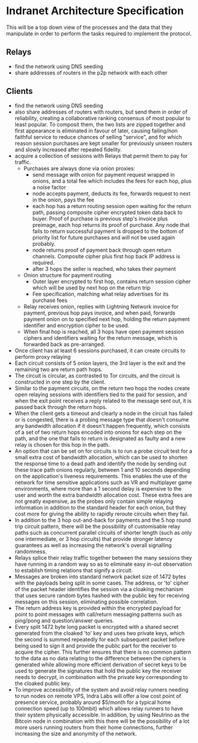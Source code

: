 # Indranet Architecture Specification

This will be a top down view of the processes and the data that they manipulate in order to perform the tasks required to implement the protocol.

## Relays

- find the network using DNS seeding
- share addresses of routers in the p2p network with each other

##  Clients

- find the network using DNS seeding
- also share addresses of routers with routers, but send them in order of reliability, creating a collaborative ranking consensus of most popular to least popular. To composit them, the two lists are zipped together and first appearance is eliminated in favour of later, causing failing/non faithful service to reduce chances of selling "service", and for which reason session purchases are kept smaller for previously unseen routers and slowly increased after repeated fidelity.
- acquire a collection of sessions with Relays that permit them to pay for traffic.
	- Purchases are always done via onion proxies:
		- send message with onion for payment request wrapped in onions, and a total fee which includes the fees for each hop, plus a noise factor
		- node accepts payment, deducts its fee, forwards request to next in the onion, pays the fee
		- each hop has a return routing session open waiting for the return path, passing composite cipher encrypted token data back to buyer. Proof of purchase is previous step's invoice plus preimage, each hop returns its proof of purchase. Any node that fails to return successful payment is dropped to the bottom of priority list for future purchases and will not be used again probably.
		- node returns proof of payment back through open return channels. Composite cipher plus first hop back IP address is required.
		- after 3 hops the seller is reached, who takes their payment
	- Onion structure for payment routing
		- Outer layer encrypted to first hop, contains return session cipher which will be used by next hop on the return trip
		- Fee specification, matching what relay advertises for its purchase fees
	- Relay receives onion, replies with Lightning Network invoice for payment, previous hop pays invoice, and when paid, forwards payment onion on to specified next hop, holding the return payment identifier and encryption cipher to be used.
	- When final hop is reached, all 3 hops have open payment session ciphers and identifiers waiting for the return message, which is forwarded back as pre-arranged.
- Once client has at least 6 sessions purchased, it can create circuits to perform proxy relaying
- Each circuit consists of 5 onion layers, the 3rd layer is the exit and the remaining two are return path hops.
- The circuit is circular, as contrasted to Tor circuits, and the circuit is constructed in one step by the client. 
- Similar to the payment circuits, on the return two hops the nodes create open relaying sessions with identifiers tied to the paid for session, and when the exit point receives a reply related to the message sent out, it is passed back through the return hops.
- When the client gets a timeout and clearly a node in the circuit has failed or is congested, there is a probing message type that doesn't consume any bandwidth allocation if it doesn't happen frequently, which consists of a set of two return hops encoded into onions for each step on the path, and the one that fails to return is designated as faulty and a new relay is chosen for this hop in the path.
- An option that can be set on for circuits is to run a probe circuit test for a small extra cost of bandwidth allocation, which can be used to shorten the response time to a dead path and identify the node by sending out these trace path onions regularly, between 1 and 10 seconds depending on the application's liveness requirements. This enables the use of the network for time sensitive applications such as VR and multiplayer game environments, where more than a 1 second delay is expensive to the user and worth the extra bandwidth allocation cost. These extra fees are not greatly expensive, as the probes only contain simple relaying information in addition to the standard header for each onion, but they cost more for giving the ability to rapidly reroute circuits when they fail.
- In addition to the 3 hop out-and-back for payments and the 5 hop round trip circuit pattern, there will be the possibility of customisable relay paths such as concurrent parallel circuits of shorter length (such as only one intermediate, or 3 hop circuits) that provide stronger latency guarantees as well as increasing the network's overall signalling randomness.
- Relays splice their relay traffic together between the many sessions they have running in a random way so as to eliminate easy in-out observation to establish timing relations that signify a circuit.
- Messages are broken into standard network packet size of 1472 bytes with the payloads being split in some cases. The address, or 'to' cipher of the packet header identifies the session via a cloaking mechanism that uses secure random bytes hashed with the public key for receiving messages on this session, eliminating possible correlation.
- The return address key is provided within the encrypted payload for point to point messages with call/return messaging patterns such as ping/pong and question/answer queries.
- Every split 1472 byte long packet is encrypted with a shared secret generated from the cloaked 'to' key and uses two private keys, which the second is summed repeatedly for each subsequent packet before being used to sign it and provide the public part for the receiver to acquire the cipher. This further ensures that there is no common pattern to the data as no data relating to the difference between the ciphers is generated while allowing more efficient derivation of secret keys to be used to generate the signatures that hold the public key the receiver needs to decrypt, in combination with the private key corresponding to the cloaked public key.
- To improve accessibility of the system and avoid relay runners needing to run nodes on remote VPS, Indra Labs will offer a low cost point of presence service, probably around $5/month for a typical home connection speed (up to 100mbit) which allows relay runners to have their system physically accessible. In addition, by using Neutrino as the Bitcoin node in combination with this there will be the possibility of a lot more users running routers from their home connections, further increasing the size and anonymity of the network.